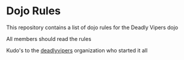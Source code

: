 Dojo Rules
==========

This repository contains a list of dojo rules for the Deadly Vipers dojo

All members should read the rules

Kudo's to the [deadlyvipers](https://github.com/deadlyvipers") organization who started it all
